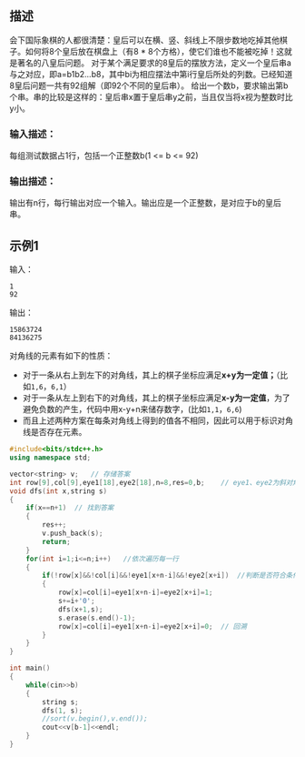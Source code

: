 ## 描述

会下国际象棋的人都很清楚：皇后可以在横、竖、斜线上不限步数地吃掉其他棋子。如何将8个皇后放在棋盘上（有8 * 8个方格），使它们谁也不能被吃掉！这就是著名的八皇后问题。 对于某个满足要求的8皇后的摆放方法，定义一个皇后串a与之对应，即a=b1b2...b8，其中bi为相应摆法中第i行皇后所处的列数。已经知道8皇后问题一共有92组解（即92个不同的皇后串）。 给出一个数b，要求输出第b个串。串的比较是这样的：皇后串x置于皇后串y之前，当且仅当将x视为整数时比y小。

### 输入描述：

每组测试数据占1行，包括一个正整数b(1 <= b <= 92)

### 输出描述：

输出有n行，每行输出对应一个输入。输出应是一个正整数，是对应于b的皇后串。

## 示例1

输入：

```
1
92
```

输出：

```
15863724
84136275
```

对角线的元素有如下的性质：

- 对于一条从右上到左下的对角线，其上的棋子坐标应满足**x+y为一定值；**（比如`1,6`，`6,1`）
- 对于一条从左上到右下的对角线，其上的棋子坐标应满足**x-y为一定值**，为了避免负数的产生，代码中用x-y+n来储存数字，(比如`1,1`，`6,6`)
- 而且上述两种方案在每条对角线上得到的值各不相同，因此可以用于标识对角线是否存在元素。

```c++
#include<bits/stdc++.h>
using namespace std;

vector<string> v;	// 存储答案
int row[9],col[9],eye1[18],eye2[18],n=8,res=0,b;	// eye1、eye2为斜对角线，n代表几皇后
void dfs(int x,string s)
{
    if(x==n+1)	// 找到答案
    {
        res++;
        v.push_back(s);
        return;
    }
    for(int i=1;i<=n;i++)	//依次遍历每一行
    {
        if(!row[x]&&!col[i]&&!eye1[x+n-i]&&!eye2[x+i])	//判断是否符合条件
        {
            row[x]=col[i]=eye1[x+n-i]=eye2[x+i]=1;
            s+=i+'0';
            dfs(x+1,s);
            s.erase(s.end()-1);
            row[x]=col[i]=eye1[x+n-i]=eye2[x+i]=0;	// 回溯
        }
    }
}

int main()
{
    while(cin>>b) 
    {
        string s; 
        dfs(1, s);
        //sort(v.begin(),v.end());
        cout<<v[b-1]<<endl;
    }
}
```

